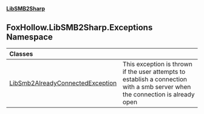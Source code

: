 #### [LibSMB2Sharp](index.md 'index')
## FoxHollow.LibSMB2Sharp.Exceptions Namespace

| Classes | |
| :--- | :--- |
| [LibSmb2AlreadyConnectedException](FoxHollow_LibSMB2Sharp_Exceptions_LibSmb2AlreadyConnectedException.md 'FoxHollow.LibSMB2Sharp.Exceptions.LibSmb2AlreadyConnectedException') | This exception is thrown if the user attempts to establish a connection<br/>with a smb server when the connection is already open<br/> |
